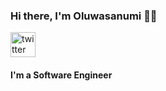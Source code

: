 ### Hi there, I'm Oluwasanumi 👋🏽
[<img src='https://cdn.jsdelivr.net/npm/simple-icons@3.0.1/icons/twitter.svg' alt='twitter' height='40'>](https://twitter.com/i_am_sanoxi)  

#### **I'm a Software Engineer**
